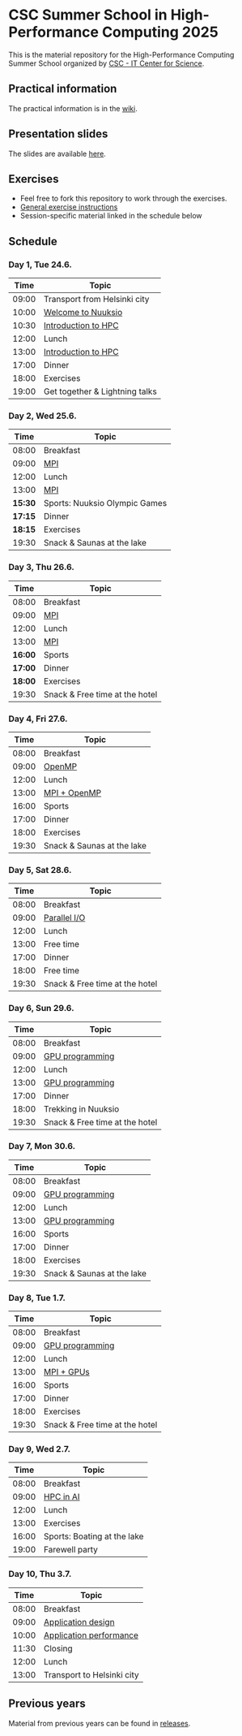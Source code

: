 <!--
SPDX-FileCopyrightText: 2016 CSC - IT Center for Science Ltd. <www.csc.fi>
SPDX-FileCopyrightText: CSC Training <www.csc.fi>

SPDX-License-Identifier: CC-BY-4.0
-->

# CSC Summer School in High-Performance Computing 2025

This is the material repository for the High-Performance Computing Summer School organized by [CSC - IT Center for Science](https://csc.fi/en/).

## Practical information

The practical information is in the [wiki](../../wiki).

## Presentation slides

The slides are available [here](https://csc-training.github.io/summerschool/).

## Exercises

- Feel free to fork this repository to work through the exercises.
- [General exercise instructions](exercise-instructions.md)
- Session-specific material linked in the schedule below

## Schedule

### Day 1, Tue 24.6.

| Time  | Topic |
| ----  | ----- |
| 09:00 | Transport from Helsinki city
| 10:00 | [Welcome to Nuuksio](https://csc-training.github.io/summerschool/)
| 10:30 | [Introduction to HPC](intro-to-hpc)
| 12:00 | Lunch
| 13:00 | [Introduction to HPC](intro-to-hpc)
| 17:00 | Dinner
| 18:00 | Exercises
| 19:00 | Get together & Lightning talks

### Day 2, Wed 25.6.

| Time  | Topic |
| ----  | ----- |
| 08:00 | Breakfast
| 09:00 | [MPI](mpi)
| 12:00 | Lunch
| 13:00 | [MPI](mpi)
| **15:30** | Sports: Nuuksio Olympic Games
| **17:15** | Dinner
| **18:15** | Exercises
| 19:30 | Snack & Saunas at the lake

### Day 3, Thu 26.6.

| Time  | Topic |
| ----  | ----- |
| 08:00 | Breakfast
| 09:00 | [MPI](mpi)
| 12:00 | Lunch
| 13:00 | [MPI](mpi)
| **16:00** | Sports
| **17:00** | Dinner
| **18:00** | Exercises
| 19:30 | Snack & Free time at the hotel

### Day 4, Fri 27.6.

| Time  | Topic |
| ----  | ----- |
| 08:00 | Breakfast
| 09:00 | [OpenMP](openmp)
| 12:00 | Lunch
| 13:00 | [MPI + OpenMP](openmp)
| 16:00 | Sports
| 17:00 | Dinner
| 18:00 | Exercises
| 19:30 | Snack & Saunas at the lake

### Day 5, Sat 28.6.

| Time  | Topic |
| ----  | ----- |
| 08:00 | Breakfast
| 09:00 | [Parallel I/O](parallel-io)
| 12:00 | Lunch
| 13:00 | Free time
| 17:00 | Dinner
| 18:00 | Free time
| 19:30 | Snack & Free time at the hotel

### Day 6, Sun 29.6.

| Time  | Topic |
| ----  | ----- |
| 08:00 | Breakfast
| 09:00 | [GPU programming](gpu)
| 12:00 | Lunch
| 13:00 | [GPU programming](gpu)
| 17:00 | Dinner
| 18:00 | Trekking in Nuuksio
| 19:30 | Snack & Free time at the hotel

### Day 7, Mon 30.6.

| Time  | Topic |
| ----  | ----- |
| 08:00 | Breakfast
| 09:00 | [GPU programming](gpu)
| 12:00 | Lunch
| 13:00 | [GPU programming](gpu)
| 16:00 | Sports
| 17:00 | Dinner
| 18:00 | Exercises
| 19:30 | Snack & Saunas at the lake

### Day 8, Tue 1.7.

| Time  | Topic |
| ----  | ----- |
| 08:00 | Breakfast
| 09:00 | [GPU programming](gpu)
| 12:00 | Lunch
| 13:00 | [MPI + GPUs](gpu)
| 16:00 | Sports
| 17:00 | Dinner
| 18:00 | Exercises
| 19:30 | Snack & Free time at the hotel

### Day 9, Wed 2.7.

| Time  | Topic |
| ----  | ----- |
| 08:00 | Breakfast
| 09:00 | [HPC in AI](hpc-ai)
| 12:00 | Lunch
| 13:00 | Exercises
| 16:00 | Sports: Boating at the lake
| 19:00 | Farewell party

### Day 10, Thu 3.7.

| Time  | Topic |
| ----  | ----- |
| 08:00 | Breakfast
| 09:00 | [Application design](application-design)
| 10:00 | [Application performance](application-performance)
| 11:30 | Closing
| 12:00 | Lunch
| 13:00 | Transport to Helsinki city


## Previous years

Material from previous years can be found in [releases](https://github.com/csc-training/summerschool/releases).
